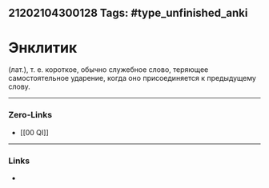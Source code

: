 21202104300128
Tags: #type_unfinished_anki 
---
# Энклитик

 (лат.), т. е. короткое, обычно служебное слово, теряющее  <br>самостоятельное ударение, когда оно присоединяется к предыдущему слову. 

---
### Zero-Links
- [[00 QI]]
---
### Links
-